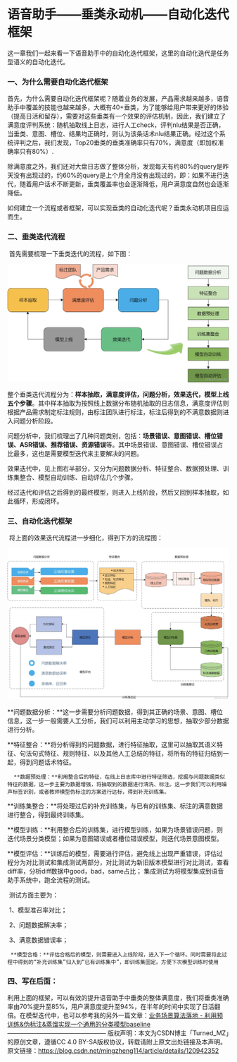 # 语音助手——垂类永动机——自动化迭代框架

这一章我们一起来看一下语音助手中的自动化迭代框架，这里的自动化迭代是任务型语义的自动化迭代。

### 一、为什么需要自动化迭代框架

​        首先，为什么需要自动化迭代框架呢？随着业务的发展，产品需求越来越多，语音助手中覆盖的技能也越来越多，大概有40+垂类，为了能够给用户带来更好的体验（提高日活和留存），需要对这些垂类有一个效果的评估机制，因此，我们建立了满意度评判系统：随机抽取线上日志，进行人工check，评判nlu结果是否正确，当垂类、意图、槽位、结果均正确时，则认为该条话术nlu结果正确。经过这个系统评判之后，我们发现，Top20垂类的垂类准确率只有70%，满意度（即加权准确率只有80%）.

​    	除满意度之外，我们还对大盘日志做了整体分析，发现每天有约80%的query是昨天没有出现过的，约60%的query是上个月全月没有出现过的，即：如果不进行迭代，随着用户话术不断更新，垂类覆盖率也会逐渐降低，用户满意度自然也会逐渐降低。

​    	如何建立一个流程或者框架，可以实现垂类的自动化迭代呢？垂类永动机项目应运而生。

### 二、垂类迭代流程

​		首先需要梳理一下垂类迭代的流程，如下图：

![](../../images/语音助手_垂类自动化迭代框架图.png)

​	     整个垂类迭代流程分为：**样本抽取，满意度评估，问题分析，效果迭代，模型上线五个步骤**。其中样本抽取为按照线上数据分布随机抽取的日志信息，满意度评估则根据产品需求制定标注规则，由标注团队进行标注，标注后得到的不满意数据则进入问题分析阶段。

​	    问题分析中，我们梳理出了几种问题类别，包括：**场景错误、意图错误、槽位错误、ASR错误、推荐错误、资源错误**等。其中场景错误、意图错误、槽位错误占比最多，这也是需要模型迭代来主要解决的问题。

​	    效果迭代中，见上图右半部分，又分为问题数据分析、特征整合、数据预处理、训练集整合、模型自动训练、自动评估几个步骤。

​	    经过迭代和评估之后得到的最终模型，则进入上线阶段，然后又回到样本抽取，如此循环，形成闭环。

### 三、自动化迭代框架

​		将上面的效果迭代流程进一步细化，得到下方的流程图：

![](../../images/语音助手_垂类自动化迭代框架细化图.png)

​    	 **问题数据分析：**这一步需要分析问题数据，得到其正确的场景、意图、槽位信息，这一步一般需要人工分析，我们可以利用主动学习的思想，抽取少部分数据进行分析。

​    	**特征整合：**将分析得到的问题数据，进行特征抽取，这里可以抽取其语义特征、句法句式特征、规则特征、以及其他人工总结的特征，将所有的特征归结到一起，得到问题话术特征。

  	  **数据预处理：**利用整合后的特征，在线上日志库中进行特征筛选，挖掘与问题数据类似特征的数据，这一步主要为数据增强，将抽取到的数据进行清洗、标注。这一步我们可以利用噪声标签识别，或者教师模型伪标注的方案进行达标，得到补充训练集。

​		**训练集整合：**将处理过后的补充训练集，与已有的训练集、标注的满意数据进行整合，得到最终训练集。

​		**模型训练：**利用整合后的训练集，进行模型训练，如果为场景错误问题，则迭代场景分类模型；如果为意图错误或者槽位错误模型，则迭代场景意图模型。

​		**模型评估：**训练后的模型，需要进行评估，避免线上出现严重错误，评估过程分为对比测试和集成测试两部分，对比测试为新旧版本模型进行对比测试，查看diff率，分析diff数据中good，bad，same占比； 集成测试为将模型集成到语音助手系统中，跑全流程的测试。

​		测试方面主要为：

​		1、模型准召率对比；

​		2、问题数据解决率；

​		3、满意数据错误率；

  	 **模型合格：**评估合格后的模型，则需要进入上线阶段，进入下一个循环。同时需要将此过程中得到的“补充训练集”归入到“已有训练集中”，即训练集固定。方便下次模型训练时使用

### 四、写在后面：

​        利用上面的框架，可以有效的提升语音助手中垂类的整体满意度，我们将垂类准确率由70%提升至85%，用户满意度提升至94%，在半年的时间中实现了日活翻倍。在模型迭代中，也可以参考我的另外一篇文章：[业务场景算法落地 - 利用预训练&伪标注&蒸馏实现一个通用的分类模型baseline](https://blog.csdn.net/mingzheng114/article/details/115532141?spm=1001.2014.3001.5501)
————————————————
版权声明：本文为CSDN博主「Turned_MZ」的原创文章，遵循CC 4.0 BY-SA版权协议，转载请附上原文出处链接及本声明。
原文链接：https://blog.csdn.net/mingzheng114/article/details/120942352